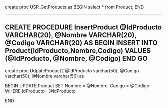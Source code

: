 

create proc USP_GetProducts
as
BEGIN
select * from Product;
END

-------------------------------------------
CREATE PROCEDURE InsertProduct 
    @IdProducto VARCHAR(20),
    @Nombre VARCHAR(20),
    @Codigo VARCHAR(20)
AS
BEGIN
    INSERT INTO Product(IdProducto,Nombre,Codigo)
    VALUES (@IdProducto, @Nombre, @Codigo)
END
GO
----------------------------------------------

create proc UdpateProduct2 
	@IdProducto varchar(50),
	@Codigo varchar(50),
	@Nombre varchar(50)
as 

BEGIN
     UPDATE Product
		SET    Nombre = @Nombre,
               Codigo = @Codigo
        WHERE  IdProducto= @IdProducto

END
